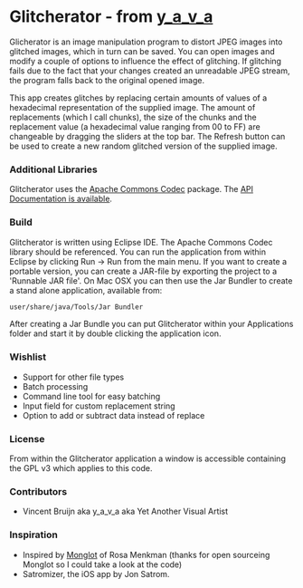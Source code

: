Glitcherator - from [y_a_v_a](http://www.y-a-v-a.org)
=====================================================

Glicherator is an image manipulation program to distort JPEG images into glitched images, which in turn can be saved. You can open images and modify a couple of options to influence the effect of glitching. If glitching fails due to the fact that your changes created an unreadable JPEG stream, the program falls back to the original opened image.

This app creates glitches by replacing certain amounts of values of a hexadecimal representation of the supplied image. The amount of replacements (which I call chunks), the size of the chunks and the replacement value (a hexadecimal value ranging from 00 to FF) are changeable by dragging the sliders at the top bar. The Refresh button can be used to create a new random glitched version of the supplied image.

### Additional Libraries ###
Glitcherator uses the [Apache Commons Codec](http://commons.apache.org/codec/) package. The [API Documentation is available](http://commons.apache.org/codec/apidocs/org/apache/commons/codec/binary/Hex.html).

### Build ###
Glitcherator is written using Eclipse IDE. The Apache Commons Codec library should be referenced. You can run the application from within Eclipse by clicking Run -> Run from the main menu.
If you want to create a portable version, you can create a JAR-file by exporting the project to a 'Runnable JAR file'.
On Mac OSX you can then use the Jar Bundler to create a stand alone application, available from:
```bash
user/share/java/Tools/Jar Bundler
```
After creating a Jar Bundle you can put Glitcherator within your Applications folder and start it by double clicking the application icon.

### Wishlist ###
* Support for other file types
* Batch processing
* Command line tool for easy batching
* Input field for custom replacement string
* Option to add or subtract data instead of replace

### License ###

From within the Glitcherator application a window is accessible containing the GPL v3 which applies to this code.

### Contributors ###

* Vincent Bruijn aka y_a_v_a aka Yet Another Visual Artist

### Inspiration ###
* Inspired by [Monglot](http://rosa-menkman.blogspot.nl/search/label/Monglot) of Rosa Menkman (thanks for open sourceing Monglot so I could take a look at the code)
* Satromizer, the iOS app by Jon Satrom.